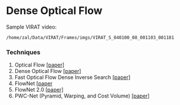 # Dense Optical Flow

Sample VIRAT video:
```
/home/zal/Data/VIRAT/Frames/imgs/VIRAT_S_040100_08_001103_001181
```

### Techniques

1. Optical Flow [[paper]](http://ivizlab.sfu.ca/arya/Papers/ACM/Computation%20of%20Optical%20Flow.pdf)
1. Dense Optical Flow [[paper]](http://www.diva-portal.org/smash/get/diva2:273847/FULLTEXT01.pdf)
1. Fast Optical Flow Dense Inverse Search [[paper]](https://arxiv.org/pdf/1603.03590.pdf)
1. FlowNet [[paper](https://www.cv-foundation.org/openaccess/content_iccv_2015/papers/Dosovitskiy_FlowNet_Learning_Optical_ICCV_2015_paper.pdf)
1. FlowNet 2.0 [[paper]](http://openaccess.thecvf.com/content_cvpr_2017/papers/Ilg_FlowNet_2.0_Evolution_CVPR_2017_paper.pdf)
1. PWC-Net (Pyramid, Warping, and Cost Volume) [[paper]](http://openaccess.thecvf.com/content_cvpr_2018/papers/Sun_PWC-Net_CNNs_for_CVPR_2018_paper.pdf)